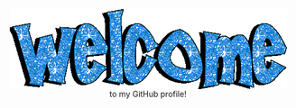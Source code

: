 <div align="center">
<img src="https://github.com/lamhochit/lamhochit/blob/main/img/welcome.gif" alt="Welcome" align="center">
</div>

<div align="center">
to my GitHub profile!
</div>
